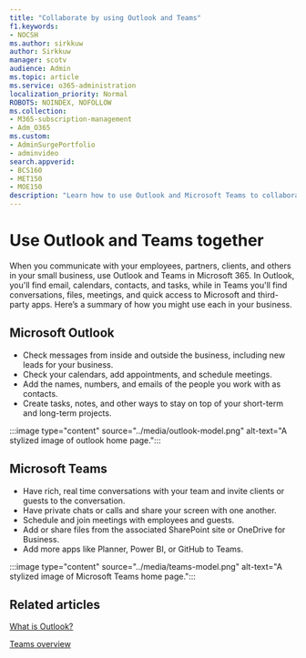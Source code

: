 ```yaml
---
title: "Collaborate by using Outlook and Teams"
f1.keywords:
- NOCSH
ms.author: sirkkuw
author: Sirkkuw
manager: scotv
audience: Admin
ms.topic: article
ms.service: o365-administration
localization_priority: Normal
ROBOTS: NOINDEX, NOFOLLOW
ms.collection: 
- M365-subscription-management 
- Adm_O365
ms.custom: 
- AdminSurgePortfolio
- adminvideo
search.appverid:
- BCS160
- MET150
- MOE150
description: "Learn how to use Outlook and Microsoft Teams to collaborate."
---
```


# Use Outlook and Teams together

When you communicate with your employees, partners, clients, and others in your small business, use Outlook and Teams in Microsoft 365. In Outlook, you'll find email, calendars, contacts, and tasks, while in Teams you'll find conversations, files, meetings, and quick access to Microsoft and third-party apps. Here’s a summary of how you might use each in your business.

## Microsoft Outlook

- Check messages from inside and outside the business, including new leads for your business.
- Check your calendars, add appointments, and schedule meetings.
- Add the names, numbers, and emails of the people you work with as contacts.
- Create tasks, notes, and other ways to stay on top of your short-term and long-term projects.

:::image type="content" source="../media/outlook-model.png" alt-text="A stylized image of outlook home page.":::

## Microsoft Teams

- Have rich, real time conversations with your team and invite clients or guests to the conversation.
- Have private chats or calls and share your screen with one another.
- Schedule and join meetings with employees and guests.
- Add or share files from the associated SharePoint site or OneDrive for Business.
- Add more apps like Planner, Power BI, or GitHub to Teams.

:::image type="content" source="../media/teams-model.png" alt-text="A stylized image of Microsoft Teams home page."::: 

## Related articles

[What is Outlook?](https://support.microsoft.com/office10f1fa35-f33a-4cb7-838c-a7f3e6228b20)

[Teams overview](https://docs.microsoft.com/MicrosoftTeams/Teams-overview)